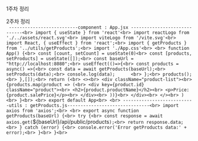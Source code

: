 1주차 정리<br>

 2주차 정리<br>
`
 --------------------------component : App.jsx -----------------------------<br>
 import { useState } from 'react'<br>
import reactLogo from './../assets/react.svg'<br>
import viteLogo from '/vite.svg'<br>
import React, { useEffect } from 'react';<br>
import { getProducts } from '../utils/getProducts';<br>
import './App.css'<br>
<br>
function App() {<br>
  const [count, setCount] = useState(0)<br>
  const [products, setProducts] = useState([]);<br>
  const baseUrl = "http://localhost:8080";<br>
  useEffect(()=>{<br>
      const products = async() =>{<br>
            const data = await getProducts(baseUrl);<br>
            setProducts(data);<br>
            console.log(data);      <br>
      };<br>
      products();<br>
    },[]);<br>
  return (<br>
    <><br>
      <div className="product-list"><br>
        {products.map(product => (<br>
          <div key={product.id} className="product"><br>
            <h2>{product.productName}</h2><br>
            <p>Price: {product.salePrice}</p><br>
          </div><br>
        ))}<br>
      </div><br>
    </><br>
  )<br>
}<br>
<br>
export default App<br>
<br>
---------------------------utils : getProducts.js-------------------------------<br>
import axios from 'axios';<br>
<br>
export async function getProducts(baseUrl) {<br>
    try {<br>
      const response = await axios.get(`${baseUrl}/api/public/products`);<br>
      return response.data;<br>
    } catch (error) {<br>
      console.error('Error getProducts data:' + error);<br>
    }<br>
  }<br>
`
